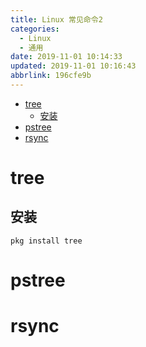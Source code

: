 ```yaml
---
title: Linux 常见命令2
categories: 
  - Linux
  - 通用
date: 2019-11-01 10:14:33
updated: 2019-11-01 10:16:43
abbrlink: 196cfe9b
---
```

- [tree](/blog/html/196cfe9b/#tree)
    - [安装](/blog/html/196cfe9b/#安装)
- [pstree](/blog/html/196cfe9b/#pstree)
- [rsync](/blog/html/196cfe9b/#rsync)

<!--more-->
<script src="https://cdn.bootcss.com/jquery/3.4.0/jquery.slim.min.js"></script>
<script>$(document).ready(function () {$(".post-body > ul:nth-child(1)").hide();});</script>

<!--end-->
# tree
## 安装
```shell
pkg install tree
```
# pstree
# rsync
